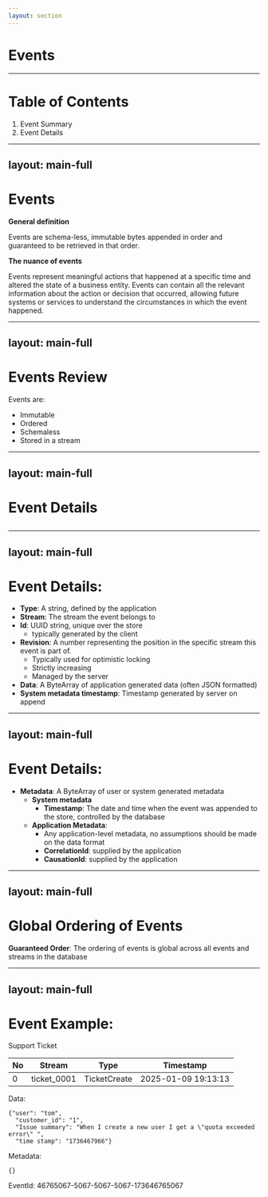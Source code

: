 ```yaml
---
layout: section
---
```


# Events

---

# Table of Contents

1. Event Summary
2. Event Details


---
layout: main-full
---

# Events


**General definition**

Events are schema-less, immutable bytes appended in order and guaranteed to be retrieved in that order. 


**The nuance of events**

Events represent meaningful actions that happened at a specific time and altered the state of a business entity. Events can contain all the relevant information about the action or decision that occurred, allowing future systems or services to understand the circumstances in which the event happened. 





---
layout: main-full
---

# Events Review

Events are:
* Immutable
* Ordered
* Schemaless
* Stored in a stream 

---
layout: main-full
---

# Event Details

##

---
layout: main-full
---

# Event Details:

* **Type**: A string, defined by the application
* **Stream**: The stream the event belongs to
* **Id**: UUID string, unique over the store 
    * typically generated by the client
* **Revision**: A number representing the position in the specific stream this event is 
part of.
    * Typically used for optimistic locking
    * Strictly increasing
    * Managed by the server
* **Data**: A ByteArray of application generated data (often JSON formatted)
* **System metadata timestamp**: Timestamp generated by server on append

---
layout: main-full
---

# Event Details:

* **Metadata**: A ByteArray of user or system generated metadata
    * **System metadata**
        * **Timestamp**: The date and time when the event was appended to the store, controlled by the database
    * **Application Metadata**: 
        * Any application-level metadata, no assumptions should be made on the data format
        * **CorrelationId**: supplied by the application
        * **CausationId**: supplied by the application


---
layout: main-full
---

# Global Ordering of Events


**Guaranteed Order**: The ordering of events is global across all events and streams in the database

---
layout: main-full
--- 

# Event Example: 

Support Ticket


|No | Stream | Type | Timestamp| 
|---| ----- |-----|---|
|0  | ticket_0001 | TicketCreate | 2025-01-09 19:13:13|

Data:

```
{"user": "tom",
  "customer_id": "1",
  "Issue summary": "When I create a new user I get a \"quota exceeded error\" ",
  "time stamp": "1736467966"}
```
Metadata:
```
{}
```
EventId:	46765067-5067-5067-5067-173646765067
